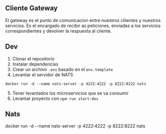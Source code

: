## Cliente Gateway
El gateway es el punto de comunicacion entre nuestros clilentes y nuestros servicios. Es el encargado de recibir as peticiones, enviadas a los servicios correspondientes y devolver la respuesta al cliente.

## Dev
1. Clonar el repositorio
2. Instalar dependencias
3. Crear un archivo `.env` basado en el `env.template`
4. Levantar el servidor de NATS
```
docker run -d --name nats-server -p 4222:4222 -p 8222:8222 nats
```
5. Tener levantados los microservicios que se va consumir
6. Levantar proyecto con `npm run start:dev`

## Nats
  docker run -d --name nats-server -p 4222:4222 -p 8222:8222 nats